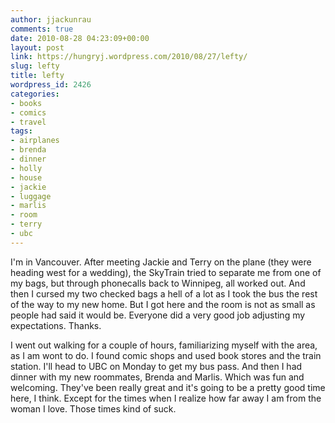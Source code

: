 ```yaml
---
author: jjackunrau
comments: true
date: 2010-08-28 04:23:09+00:00
layout: post
link: https://hungryj.wordpress.com/2010/08/27/lefty/
slug: lefty
title: lefty
wordpress_id: 2426
categories:
- books
- comics
- travel
tags:
- airplanes
- brenda
- dinner
- holly
- house
- jackie
- luggage
- marlis
- room
- terry
- ubc
---
```


I'm in Vancouver. After meeting Jackie and Terry on the plane (they were heading west for a wedding), the SkyTrain tried to separate me from one of my bags, but through phonecalls back to Winnipeg, all worked out. And then I cursed my two checked bags a hell of a lot as I took the bus the rest of the way to my new home. But I got here and the room is not as small as people had said it would be. Everyone did a very good job adjusting my expectations. Thanks.

I went out walking for a couple of hours, familiarizing myself with the area, as I am wont to do. I found comic shops and used book stores and the train station. I'll head to UBC on Monday to get my bus pass. And then I had dinner with my new roommates, Brenda and Marlis. Which was fun and welcoming. They've been really great and it's going to be a pretty good time here, I think. Except for the times when I realize how far away I am from the woman I love. Those times kind of suck.
